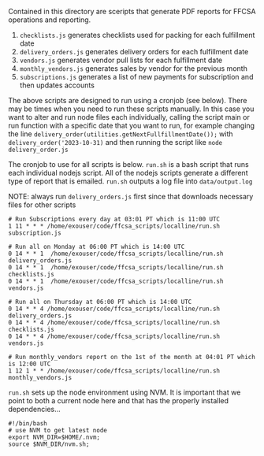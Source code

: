 Contained in this directory are sceripts that generate PDF reports for FFCSA operations and reporting.

1. `checklists.js` generates checklists used for packing for each fulfillment date
2. `delivery_orders.js` generates delivery orders for each fulfillment date
3. `vendors.js` generates vendor pull lists for each fulfillment date
4. `monthly_vendors.js`  generates sales by vendor for the previous month
5. `subscriptions.js`  generates a list of new payments for subscription and then updates accounts

The above scripts are designed to run using a cronjob (see below).  There may be times when you need to run these scripts
manually.  In this case you want to alter and run node files each individually,
calling the script main or run function with a specific date that you want to run,
for example changing the line `delivery_order(utilities.getNextFullfillmentDate());` with `delivery_order('2023-10-31)`
and then running the script like  `node delivery_order.js` 

The cronjob to use for all scripts is below.  `run.sh` is a bash script that runs
each individual nodejs script.  All of the nodejs scripts generate a different
type of report that is emailed.  `run.sh` outputs a log file into `data/output.log`

NOTE: always run `delivery_orders.js` first since that downloads necessary files for other
scripts

```
# Run Subscriptions every day at 03:01 PT which is 11:00 UTC
1 11 * * * /home/exouser/code/ffcsa_scripts/localline/run.sh subscription.js

# Run all on Monday at 06:00 PT which is 14:00 UTC
0 14 * * 1  /home/exouser/code/ffcsa_scripts/localline/run.sh delivery_orders.js 
0 14 * * 1  /home/exouser/code/ffcsa_scripts/localline/run.sh checklists.js
0 14 * * 1  /home/exouser/code/ffcsa_scripts/localline/run.sh vendors.js

# Run all on Thursday at 06:00 PT which is 14:00 UTC
0 14 * * 4 /home/exouser/code/ffcsa_scripts/localline/run.sh delivery_orders.js
0 14 * * 4 /home/exouser/code/ffcsa_scripts/localline/run.sh checklists.js
0 14 * * 4 /home/exouser/code/ffcsa_scripts/localline/run.sh vendors.js

# Run monthly_vendors report on the 1st of the month at 04:01 PT which is 12:00 UTC
1 12 1 * * /home/exouser/code/ffcsa_scripts/localline/run.sh monthly_vendors.js
```

`run.sh` sets up the node environment using NVM. It is important that we point to both
a current node here and that has the properly installed dependencies...

```
#!/bin/bash
# use NVM to get latest node
export NVM_DIR=$HOME/.nvm;
source $NVM_DIR/nvm.sh;
```
